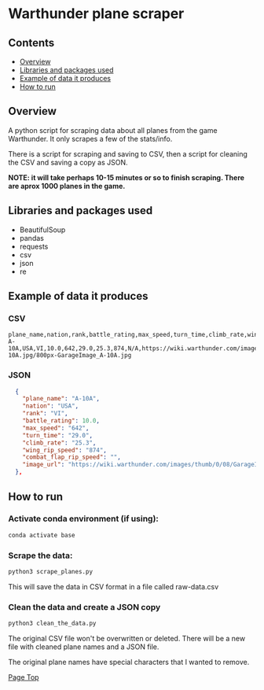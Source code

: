 # Warthunder plane scraper

## Contents

- [Overview](#overview)
- [Libraries and packages used](#libraries-and-packages-used)
- [Example of data it produces](#example-of-data-it-produces)
- [How to run](#how-to-run)

## Overview

A python script for scraping data about all planes from the game Warthunder. It only scrapes a few of the stats/info.

There is a script for scraping and saving to CSV, then a script for cleaning the CSV and saving a copy as JSON.

**NOTE: it will take perhaps 10-15 minutes or so to finish scraping. There are aprox 1000 planes in the game.**

## Libraries and packages used

- BeautifulSoup
- pandas
- requests
- csv
- json
- re

## Example of data it produces

### CSV

```
plane_name,nation,rank,battle_rating,max_speed,turn_time,climb_rate,wing_rip_speed,combat_flap_rip_speed,image_url
A-10A,USA,VI,10.0,642,29.0,25.3,874,N/A,https://wiki.warthunder.com/images/thumb/0/08/GarageImage_A-10A.jpg/800px-GarageImage_A-10A.jpg
```

### JSON

```json
  {
    "plane_name": "A-10A",
    "nation": "USA",
    "rank": "VI",
    "battle_rating": 10.0,
    "max_speed": "642",
    "turn_time": "29.0",
    "climb_rate": "25.3",
    "wing_rip_speed": "874",
    "combat_flap_rip_speed": "",
    "image_url": "https://wiki.warthunder.com/images/thumb/0/08/GarageImage_A-10A.jpg/800px-GarageImage_A-10A.jpg"
  },
```

## How to run

### Activate conda environment (if using):

```sh
conda activate base
```

### Scrape the data:

```sh
python3 scrape_planes.py
```

This will save the data in CSV format in a file called raw-data.csv

### Clean the data and create a JSON copy

```sh
python3 clean_the_data.py
```

The original CSV file won't be overwritten or deleted. There will be a new file with cleaned plane names and a JSON file.

The original plane names have special characters that I wanted to remove.

[Page Top](#contents)
